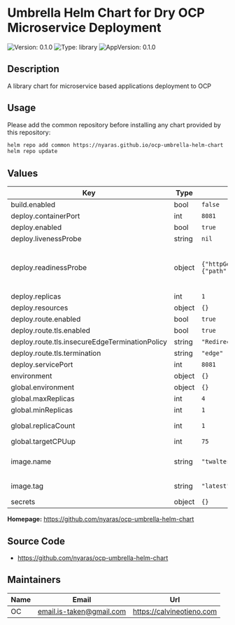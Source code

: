 # Umbrella Helm Chart for Dry OCP Microservice Deployment

![Version: 0.1.0](https://img.shields.io/badge/Version-0.1.0-informational?style=flat-square) ![Type: library](https://img.shields.io/badge/Type-library-informational?style=flat-square) ![AppVersion: 0.1.0](https://img.shields.io/badge/AppVersion-0.1.0-informational?style=flat-square)

## Description

A library chart for microservice based applications deployment to OCP

## Usage

Please add the common repository before installing any chart provided by this repository:

```bash
helm repo add common https://nyaras.github.io/ocp-umbrella-helm-chart
helm repo update
```

## Values

| Key | Type | Default | Description |
|-----|------|---------|-------------|
| build.enabled | bool | `false` |  |
| deploy.containerPort | int | `8081` |  |
| deploy.enabled | bool | `true` |  |
| deploy.livenessProbe | string | `nil` |  |
| deploy.readinessProbe | object | `{"httpGet":{"path":"/health/ready","port":"admin"}}` | Freeform readinessProbe field. @default HTTP Get on <ip>:admin/health/live |
| deploy.replicas | int | `1` |  |
| deploy.resources | object | `{}` |  |
| deploy.route.enabled | bool | `true` |  |
| deploy.route.tls.enabled | bool | `true` |  |
| deploy.route.tls.insecureEdgeTerminationPolicy | string | `"Redirect"` |  |
| deploy.route.tls.termination | string | `"edge"` |  |
| deploy.servicePort | int | `8081` |  |
| environment | object | `{}` |  |
| global.environment | object | `{}` |  |
| global.maxReplicas | int | `4` |  |
| global.minReplicas | int | `1` |  |
| global.replicaCount | int | `1` | Numbers of replicas |
| global.targetCPUup | int | `75` |  |
| image.name | string | `"twalter/openshift-nginx"` | The docker image repository to use |
| image.tag | string | `"latest"` | @default Chart version |
| secrets | object | `{}` |  |

**Homepage:** <https://github.com/nyaras/ocp-umbrella-helm-chart>

## Source Code

* <https://github.com/nyaras/ocp-umbrella-helm-chart>

## Maintainers

| Name | Email | Url |
| ---- | ------ | --- |
| OC | <email.is-taken@gmail.com> | <https://calvineotieno.com> |

